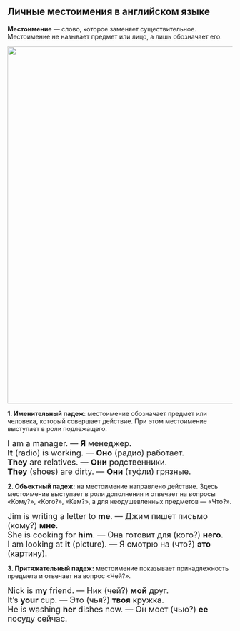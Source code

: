 ## Личные местоимения в английском языке

**Местоимение** — слово, которое заменяет существительное. Местоимение не называет предмет или лицо, а лишь обозначает его.

<img src="/assets/images/theory/english/pronouns.png" alt="" style="width: 800px" />

**1. Именительный падеж**: местоимение обозначает предмет или человека, который совершает действие. При этом местоимение выступает в роли подлежащего.

<p class="article-example"><span style="font-size:18px"><strong>I</strong> am a manager. — <strong>Я</strong> менеджер.<br>
<strong>It</strong> (radio) is working. — <strong>Оно</strong> (радио) работает.<br>
<strong>They</strong> are relatives. — <strong>Они</strong> родственники.<br>
<strong>They</strong> (shoes) are dirty. — <strong>Они</strong> (туфли) грязные.</span></p>

**2.  Объектный падеж:** на местоимение направлено действие. Здесь местоимение выступает в роли дополнения и отвечает на вопросы «Кому?», «Кого?», «Кем?», а для неодушевленных предметов — «Что?».

<p class="article-example"><span style="font-size:18px">Jim is writing a letter to <strong>me</strong>. — Джим пишет письмо (кому?) <strong>мне</strong>.<br>
She is cooking for <strong>him</strong>. — Она готовит для (кого?) <strong>него</strong>.<br>
I am looking at <strong>it</strong> (picture). — Я смотрю на (что?) <strong>это</strong> (картину).</span></p>

**3. Притяжательный падеж:** местоимение показывает принадлежность предмета и отвечает на вопрос «Чей?».

<p class="article-example"><span style="font-size:18px">Nick is <strong>my</strong> friend. — Ник (чей?) <strong>мой</strong> друг.<br>
It’s <strong>your</strong> cup. — Это (чья?) <strong>твоя</strong> кружка.<br>
He is washing <strong>her</strong> dishes now. — Он моет (чью?) <strong>ее</strong> посуду сейчас.</span></p>